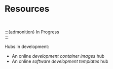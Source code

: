 <br>

# Resources

<br>

:::{admonition} In Progress
<br>
:::

Hubs in development:
* An online _development container images_ hub
* An online _software development templates_ hub

<br>
<br>

<br>
<br>

<br>
<br>

<br>
<br>

